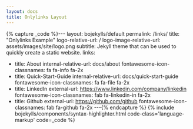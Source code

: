 ```yaml
---
layout: docs
title: Onlylinks Layout
---
```


{% capture _code %}---
layout: bojekylls/default
permalink: /links/
title: "Onlylinks Example"
logo-relative-url: /
logo-image-relative-url: assets/images/site/logo.png
subtitle: Jekyll theme that can be used to quickly create a static website.
links:
  - title: About
    internal-relative-url: docs/about
    fontawesome-icon-classnames: fa fa-info fa-2x
  - title: Quick-Start-Guide
    internal-relative-url: docs/quick-start-guide
    fontawesome-icon-classnames: fa fa-file fa-2x
  - title: LinkedIn
    external-url: https://www.linkedin.com/company/linkedin
    fontawesome-icon-classnames: fab fa-linkedin-in fa-2x
  - title: Github
    external-url: https://github.com/github
    fontawesome-icon-classnames: fab fa-github fa-2x
---{% endcapture %}
{% include bojekylls/components/syntax-highlighter.html code-class='language-markup' code=_code %}